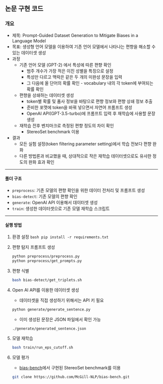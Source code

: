 ## 논문 구현 코드 

### 개요 
- 제목: Prompt-Guided Dataset Generation to Mitigate Biases in a Language Model
- 목표: 생성형 언어 모델을 이용하여 기존 언어 모델에서 나타나는 편향을 해소할 수 있는 데이터셋 생성
- 과정
  - 기존 언어 모델 (GPT-2) 에서 특성에 따른 편향 확인
    - 범주 개수가 가장 적은 이진 성별을 특징으로 설정 
    - 특성만 다르고 맥락은 같은 두 개의 미완성 문장을 입력
    - 그 다음에 올 단어의 확률 확인 - vocabulary 내의 각 token에 부여되는 확률 확인
  - 편향을 상쇄하는 데이터셋 생성
    - token별 확률 및 품사 정보을 바탕으로 편향 정보와 편향 상쇄 정보 추출 
    - 준비한 포맷에 token을 바꿔 넣으면서 자연어 프롬프트 생성 
    - OpenAI API(GPT-3.5-turbo)에 프롬프트 입력 후 재학습에 사용할 문장 생성 
  - 재학습 전후 벤치마크로 측정된 편향 정도의 차이 확인
    - StereoSet benchmark 이용 
- 결과
  - 모든 실험 설정(token filtering parameter setting)에서 학습 전보다 편향 완화
  - 다른 방법론과 비교했을 때, 상대적으로 작은 재학습 데이터셋으로도 유사한 정도의 완화 효과 확인
---
#### 폴더 구조 
  - `preprocess`: 기존 모델의 편향 확인을 위한 데이터 전처리 및 프롬프트 생성
  - `bias-detect`: 기존 모델의 편향 확인
  - `generate`: OpenAI API 이용해서 데이터셋 생성 
  - `train`: 생성한 데이터셋으로 기존 모델 재학습 스크립트
---
#### 실행 방법 
  1. 환경 설정 
    ```bash
    pip install -r requirements.txt
    ```
  2. 편향 탐지 프롬프트 생성
      ```bash
      python preprocess/preprocess.py
      python preprocess/get_prompts.py
      ```
  
  3. 편향 식별
      ```bash
      bash bias-detect/get_triplets.sh
      ```
  
  4. Open AI API를 이용한 데이터셋 생성
      - 데이터셋을 직접 생성하기 위해서는 API 키 필요 
      ```bash
      python generate/generate_sentence.py
      ```
      - 이미 생성된 문장은 JSON 파일에서 확인 가능
      ```bash
      ./generate/generated_sentence.json
      ```
  
  5. 모델 재학습
      ```bash
      bash train/run_eps_cutoff.sh
      ```
      
  6. 모델 평가
     - [bias-bench](https://github.com/McGill-NLP/bias-bench)에서 구현된 StereoSet benchmark를 이용
     ```bash
     git clone https://github.com/McGill-NLP/bias-bench.git
     ```
